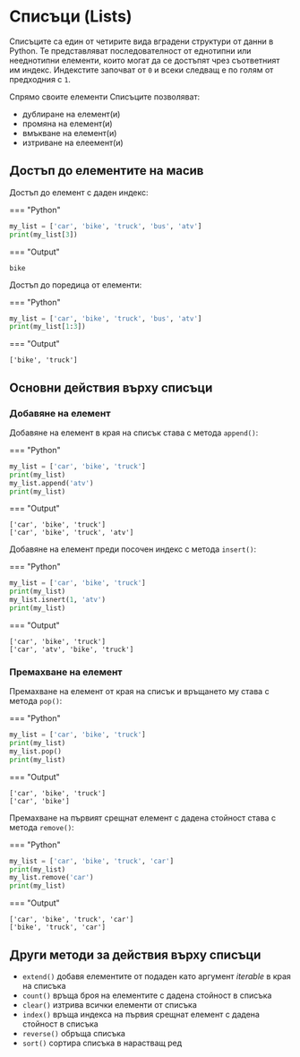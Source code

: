 # Списъци (Lists)

Списъците са един от четирите вида вградени структури от данни в Python. Те представляват последователност от еднотипни или нееднотипни елементи, които могат да се достъпят чрез съответният им индекс. Индекстите започват от `0` и всеки следващ е по голям от предходния с `1`.

Спрямо своите елементи Списъците позволяват:

-  дублиране на елемент(и)
-  промяна на елемент(и)
-  вмъкване на елемент(и)
-  изтриване на елеемент(и)

## Достъп до елементите на масив  

Достъп до елемент с даден индекс:

=== "Python"
  ```python
  my_list = ['car', 'bike', 'truck', 'bus', 'atv']
  print(my_list[3])
  ```
=== "Output"
  ```
  bike
  ```

Достъп до поредица от елементи:

=== "Python"
  ```python
  my_list = ['car', 'bike', 'truck', 'bus', 'atv']
  print(my_list[1:3])
  ```
=== "Output"
  ```
  ['bike', 'truck']
  ``` 

## Основни действия върху списъци

### Добавяне на елемент

Добавяне на елемент в края на списък става с метода `append()`:

=== "Python"
  ```python
  my_list = ['car', 'bike', 'truck']
  print(my_list)
  my_list.append('atv')
  print(my_list)
  ```
=== "Output"
  ```
  ['car', 'bike', 'truck']
  ['car', 'bike', 'truck', 'atv']
  ```

Добавяне на елемент преди посочен индекс с метода `insert()`:

=== "Python"
  ```python
  my_list = ['car', 'bike', 'truck']
  print(my_list)
  my_list.isnert(1, 'atv')
  print(my_list)
  ```
=== "Output"
  ```
  ['car', 'bike', 'truck']
  ['car', 'atv', 'bike', 'truck']
  ``` 

### Премахване на елемент

Премахване на елемент от края на списък и връщането му става с метода `pop()`:

=== "Python"
  ```python
  my_list = ['car', 'bike', 'truck']
  print(my_list)
  my_list.pop()
  print(my_list)
  ```
=== "Output"
  ```
  ['car', 'bike', 'truck']
  ['car', 'bike']
  ``` 

Премахване на първият срещнат елемент с дадена стойност става с метода `remove()`:

=== "Python"
  ```python
  my_list = ['car', 'bike', 'truck', 'car']
  print(my_list)
  my_list.remove('car')
  print(my_list)
  ```
=== "Output"
  ```
  ['car', 'bike', 'truck', 'car']
  ['bike', 'truck', 'car']
  ```

## Други методи за действия върху списъци

 - `extend()` добавя елементите от подаден като аргумент *iterable* в края на списъка
 - `count()` връща броя на елементите с дадена стойност в списъка
 - `clear()` изтрива всички елементи от списъка
 - `index()` връща индекса на първия срещнат елемент с дадена стойност в списъка
 - `reverse()` обръща списъка
 - `sort()` сортира списъка в нарастващ ред
